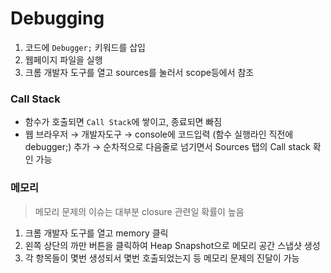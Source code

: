 # Debugging

1. 코드에 `Debugger;` 키워드를 삽입
2. 웹페이지 파일을 실행
3. 크롬 개발자 도구를 열고 sources를 눌러서 scope등에서 참조

### Call Stack

- 함수가 호출되면 `Call Stack`에 쌓이고, 종료되면 빠짐
- 웹 브라우저 → 개발자도구 → console에 코드입력 (함수 실행라인 직전에 debugger;) 추가 → 순차적으로 다음줄로 넘기면서 Sources 탭의 Call stack 확인 가능

### 메모리

> 메모리 문제의 이슈는 대부분 closure 관련일 확률이 높음

1. 크롬 개발자 도구를 열고 memory 클릭
2. 왼쪽 상단의 까만 버튼을 클릭하여 Heap Snapshot으로 메모리 공간 스냅샷 생성
3. 각 항목들이 몇번 생성되서 몇번 호출되었는지 등 메모리 문제의 진달이 가능

